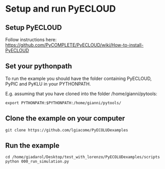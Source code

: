 # Setup and run PyECLOUD

## Setup PyECLOUD
Follow instructions here: https://github.com/PyCOMPLETE/PyECLOUD/wiki/How-to-install-PyECLOUD

## Set your pythonpath
To run the example you should have the folder containing PyECLOUD, PyPIC and PyKLU in your PYTHONPATH.

E.g. assuming that you have cloned into the folder /home/gianni/pytools:
```
export PYTHONPATH:$PYTHONPATH:/home/gianni/pytools/
```

## Clone the example on your computer
```
git clone https://github.com/lgiacome/PyECOLUDexamples
```

## Run the example
```
cd /home/giadarol/Desktop/test_with_lorenzo/PyECOLUDexamples/scripts
python 000_run_simulation.py
```


